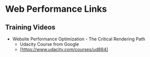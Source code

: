 # Web Performance Links

## Training Videos

- Website Performance Optimization - The Critical Rendering Path
  - Udacity Course from Google
  - [https://www.udacity.com/courses/ud884]
